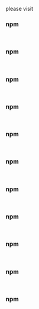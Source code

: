 please visit 

### npm 

```


```


### npm 

```


```
### npm 

```


```
### npm 

```


```
### npm 

```


```
### npm 

```


```
### npm 

```


```
### npm 

```


```
### npm 

```


```
### npm 

```


```
### npm 

```


```